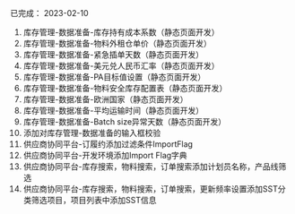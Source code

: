 已完成：
2023-02-10
1. 库存管理-数据准备-库存持有成本系数（静态页面开发）
2. 库存管理-数据准备-物料外租仓单价（静态页面开发）
3. 库存管理-数据准备-紧急插单天数（静态页面开发）
4. 库存管理-数据准备-美元兑人民币汇率（静态页面开发）
5. 库存管理-数据准备-PA目标值设置（静态页面开发）
6. 库存管理-数据准备-物料安全库存配置表（静态页面开发）
7. 库存管理-数据准备-欧洲国家（静态页面开发）
8. 库存管理-数据准备-平均运输时间（静态页面开发）
9. 库存管理-数据准备-Batch size异常天数（静态页面开发）
10. 添加对库存管理-数据准备的输入框校验
11. 供应商协同平台-订履约添加过滤条件ImportFlag
12. 供应商协同平台-开发环境添加Import Flag字典
13. 供应商协同平台-库存搜索，物料搜索，订单搜索添加计划员名称，产品线筛选
14. 供应商协同平台-库存搜索，物料搜索，订单搜索，更新频率设置添加SST分类筛选项目，项目列表中添加SST信息